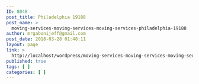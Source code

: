 ```yaml
---
ID: 8048
post_title: Philadelphia 19188
post_name: >
  moving-services-moving-services-moving-services-philadelphia-19188
author: mrgabonijeff@gmail.com
post_date: 2018-03-28 01:48:11
layout: page
link: >
  http://localhost/wordpress/moving-services-moving-services-moving-services-philadelphia-19188/
published: true
tags: [ ]
categories: [ ]
---
```

